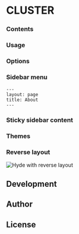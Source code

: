 # CLUSTER

### Contents

### Usage

### Options

### Sidebar menu

```
---
layout: page
title: About
---
```
### Sticky sidebar content

### Themes

### Reverse layout

![Hyde with reverse layout](https://f.cloud.github.com/assets/98681/1831230/42b0d3ac-7384-11e3-8d54-2065afd03f9e.png)

## Development

## Author

## License

